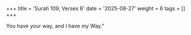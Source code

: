 +++
title = 'Surah 109, Verses 6'
date = '2025-08-27'
weight = 6
tags = []
+++

You have your way, and I have my Way.”